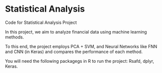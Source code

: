 # Statistical Analysis
Code for Statistical Analysis Project

In this project, we aim to analyze financial data using machine learning methods. 

To this end, the project employs PCA + SVM, and Neural Networks like FNN and CNN (in Keras) and compares the performance of each method.

You will need the following packagegs in R to run the project: Rsafd, dplyr, Keras.
